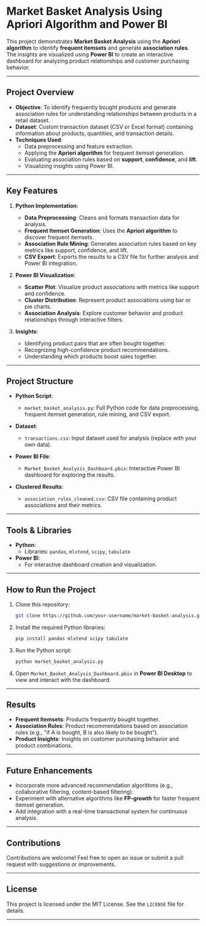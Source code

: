 

# **Market Basket Analysis Using Apriori Algorithm and Power BI**

This project demonstrates **Market Basket Analysis** using the **Apriori algorithm** to identify **frequent itemsets** and generate **association rules**. The insights are visualized using **Power BI** to create an interactive dashboard for analyzing product relationships and customer purchasing behavior.

---

## **Project Overview**

- **Objective**: To identify frequently bought products and generate association rules for understanding relationships between products in a retail dataset.
- **Dataset**: Custom transaction dataset (CSV or Excel format) containing information about products, quantities, and transaction details.
- **Techniques Used**:
  - Data preprocessing and feature extraction.
  - Applying the **Apriori algorithm** for frequent itemset generation.
  - Evaluating association rules based on **support**, **confidence**, and **lift**.
  - Visualizing insights using Power BI.

---

## **Key Features**

1. **Python Implementation**:
   - **Data Preprocessing**: Cleans and formats transaction data for analysis.
   - **Frequent Itemset Generation**: Uses the **Apriori algorithm** to discover frequent itemsets.
   - **Association Rule Mining**: Generates association rules based on key metrics like support, confidence, and lift.
   - **CSV Export**: Exports the results to a CSV file for further analysis and Power BI integration.

2. **Power BI Visualization**:
   - **Scatter Plot**: Visualize product associations with metrics like support and confidence.
   - **Cluster Distribution**: Represent product associations using bar or pie charts.
   - **Association Analysis**: Explore customer behavior and product relationships through interactive filters.

3. **Insights**:
   - Identifying product pairs that are often bought together.
   - Recognizing high-confidence product recommendations.
   - Understanding which products boost sales together.

---

## **Project Structure**

- **Python Script**:
  - `market_basket_analysis.py`: Full Python code for data preprocessing, frequent itemset generation, rule mining, and CSV export.

- **Dataset**:
  - `transactions.csv`: Input dataset used for analysis (replace with your own data).

- **Power BI File**:
  - `Market_Basket_Analysis_Dashboard.pbix`: Interactive Power BI dashboard for exploring the results.

- **Clustered Results**:
  - `association_rules_cleaned.csv`: CSV file containing product associations and their metrics.

---

## **Tools & Libraries**

- **Python**:
  - Libraries: `pandas`, `mlxtend`, `scipy`, `tabulate`
- **Power BI**:
  - For interactive dashboard creation and visualization.

---

## **How to Run the Project**

1. Clone this repository:
   ```bash
   git clone https://github.com/your-username/market-basket-analysis.git
   ```

2. Install the required Python libraries:
   ```bash
   pip install pandas mlxtend scipy tabulate
   ```

3. Run the Python script:
   ```bash
   python market_basket_analysis.py
   ```

4. Open `Market_Basket_Analysis_Dashboard.pbix` in **Power BI Desktop** to view and interact with the dashboard.

---

## **Results**

- **Frequent Itemsets**: Products frequently bought together.
- **Association Rules**: Product recommendations based on association rules (e.g., "if A is bought, B is also likely to be bought").
- **Product Insights**: Insights on customer purchasing behavior and product combinations.

---

## **Future Enhancements**

- Incorporate more advanced recommendation algorithms (e.g., collaborative filtering, content-based filtering).
- Experiment with alternative algorithms like **FP-growth** for faster frequent itemset generation.
- Add integration with a real-time transactional system for continuous analysis.

---

## **Contributions**

Contributions are welcome! Feel free to open an issue or submit a pull request with suggestions or improvements.

---

## **License**

This project is licensed under the MIT License. See the `LICENSE` file for details.

---
